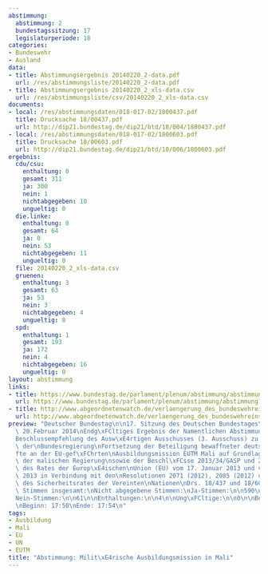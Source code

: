 ```yaml
---
abstimmung:
  abstimmung: 2
  bundestagssitzung: 17
  legislaturperiode: 18
categories:
- Bundeswehr
- Ausland
data:
- title: Abstimmungsergebnis 20140220_2-data.pdf
  url: /res/abstimmungsliste/20140220_2-data.pdf
- title: Abstimmungsergebnis 20140220_2_xls-data.csv
  url: /res/abstimmungsliste/csv/20140220_2_xls-data.csv
documents:
- local: /res/abstimmungsdaten/018-017-02/1800437.pdf
  title: Drucksache 18/00437.pdf
  url: http://dip21.bundestag.de/dip21/btd/18/004/1800437.pdf
- local: /res/abstimmungsdaten/018-017-02/1800603.pdf
  title: Drucksache 18/00603.pdf
  url: http://dip21.bundestag.de/dip21/btd/18/006/1800603.pdf
ergebnis:
  cdu/csu:
    enthaltung: 0
    gesamt: 311
    ja: 300
    nein: 1
    nichtabgegeben: 10
    ungueltig: 0
  die.linke:
    enthaltung: 0
    gesamt: 64
    ja: 0
    nein: 53
    nichtabgegeben: 11
    ungueltig: 0
  file: 20140220_2_xls-data.csv
  gruenen:
    enthaltung: 3
    gesamt: 63
    ja: 53
    nein: 3
    nichtabgegeben: 4
    ungueltig: 0
  spd:
    enthaltung: 1
    gesamt: 193
    ja: 172
    nein: 4
    nichtabgegeben: 16
    ungueltig: 0
layout: abstimmung
links:
- title: https://www.bundestag.de/parlament/plenum/abstimmung/abstimmung?id=253
  url: https://www.bundestag.de/parlament/plenum/abstimmung/abstimmung?id=253
- title: http://www.abgeordnetenwatch.de/verlaengerung_des_bundeswehreinsatzes_in_mali-1105-553.html
  url: http://www.abgeordnetenwatch.de/verlaengerung_des_bundeswehreinsatzes_in_mali-1105-553.html
preview: "Deutscher Bundestag\n\n17. Sitzung des Deutschen Bundestages\nam Donnerstag,\
  \ 20.Februar 2014\nEndg\xFCltiges Ergebnis der Namentlichen Abstimmung Nr. 2\n\n\
  Beschlussempfehlung des Ausw\xE4rtigen Ausschusses (3. Ausschuss) zu dem Antrag\
  \ der\nBundesregierung\nFortsetzung der Beteiligung bewaffneter deutscher Streitkr\xE4\
  fte an der EU-gef\xFChrten\nAusbildungsmission EUTM Mali auf Grundlage des Ersuchens\
  \ der malischen Regierung\nsowie der Beschl\xFCsse 2013/34/GASP und 2013/87/GASP\
  \ des Rates der Europ\xE4ischen\nUnion (EU) vom 17. Januar 2013 und vom 18. Februar\
  \ 2013 in Verbindung mit den\nResolutionen 2071 (2012), 2085 (2012) und 2100 (2013)\
  \ des Sicherheitsrates der Vereinten\nNationen\nDrs. 18/437 und 18/603\n\nAbgegebene\
  \ Stimmen insgesamt:\nNicht abgegebene Stimmen:\nJa-Stimmen:\n\n590\n41\n525\n\n\
  Nein-Stimmen:\n\n61\n\nEnthaltungen:\n\n4\n\nUng\xFCltige:\n\n0\n\nBerlin, den 20.02.2014\n\
  \nBeginn: 17:50\nEnde: 17:54\n"
tags:
- Ausbildung
- Mali
- EU
- UN
- EUTM
title: "Abstimmung: Milit\xE4rische Ausbildungsmission in Mali"
---
```

